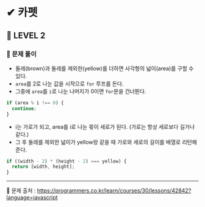 # ✔ 카펫
## 📌 LEVEL 2
### 🌈 문제 풀이
- 둘레(brown)과 둘레를 제외한(yellow)를 더하면 사각형의 넓이(area)를 구할 수 있다.
- `area`를 2로 나눈 값을 시작으로 `for` 루프를 돈다.
- 그중에 `area`를 `i`로 나눈 나머지가 0이면 `for`문을 건너뛴다.

```javascript
if (area % i !== 0) {
  continue;
}
```

- i는 가로가 되고, area를 i로 나눈 몫이 세로가 된다. (가로는 항상 세로보다 길거나 같다.)
- 그 후 둘레를 제외한 넓이가 yellow랑 같을 때 가로와 세로의 길이를 배열로 리턴해준다.

```javascript
if ((width - 2) * (height - 2) === yellow) {
  return [width, height];
}
```

---

📌 문제 출처 : https://programmers.co.kr/learn/courses/30/lessons/42842?language=javascript